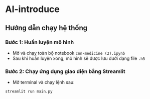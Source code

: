 # AI-introduce
## Hướng dẫn chạy hệ thống

### Bước 1: Huấn luyện mô hình 

- Mở và chạy toàn bộ notebook `cnn-medicine (2).ipynb`
- Sau khi huấn luyện xong, mô hình sẽ được lưu dưới dạng file `.h5`

### Bước 2: Chạy ứng dụng giao diện bằng Streamlit

- Mở terminal và chạy lệnh sau:
```bash
streamlit run main.py
